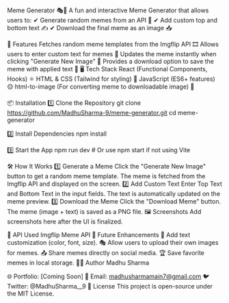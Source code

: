 Meme Generator 🎭📸
A fun and interactive Meme Generator that allows users to:
✔ Generate random memes from an API 📡
✔ Add custom top and bottom text ✍️
✔ Download the final meme as an image 📥

🚀 Features
Fetches random meme templates from the Imgflip API 🎞️
Allows users to enter custom text for memes 📝
Updates the meme instantly when clicking "Generate New Image" 🔄
Provides a download option to save the meme with applied text 📩
🖥️ Tech Stack
React (Functional Components, Hooks) ⚛️
HTML & CSS (Tailwind for styling) 🎨
JavaScript (ES6+ features) 🟡
html-to-image (For converting meme to downloadable image) 📸

📦 Installation
1️⃣ Clone the Repository
git clone https://github.com/MadhuSharma-9/meme-generator.git
cd meme-generator

2️⃣ Install Dependencies
npm install

3️⃣ Start the App
npm run dev  # Or use npm start if not using Vite

🛠️ How It Works
1️⃣ Generate a Meme
Click the "Generate New Image" button to get a random meme template.
The meme is fetched from the Imgflip API and displayed on the screen.
2️⃣ Add Custom Text
Enter Top Text and Bottom Text in the input fields.
The text is automatically updated on the meme preview.
3️⃣ Download the Meme
Click the "Download Meme" button.
The meme (image + text) is saved as a PNG file.
🖼️ Screenshots
Add screenshots here after the UI is finalized.

🔗 API Used
Imgflip Meme API
🔧 Future Enhancements
🎨 Add text customization (color, font, size).
🎭 Allow users to upload their own images for memes.
📤 Share memes directly on social media.
🏆 Save favorite memes in local storage.
👨‍💻 Author
Madhu Sharma

🌐 Portfolio: [Coming Soon]
📩 Email: madhusharmamain7@gmail.com
🐦 Twitter: @MadhuSharma__9
📜 License
This project is open-source under the MIT License.
